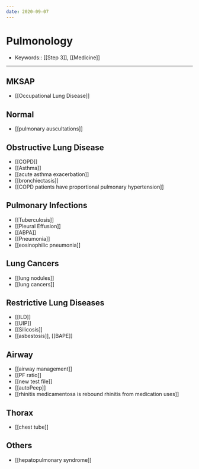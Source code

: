 ```yaml
---
date: 2020-09-07
---
```


# Pulmonology

- Keywords:: [[Step 3]], [[Medicine]]
---

## MKSAP

- [[Occupational Lung Disease]]

## Normal

- [[pulmonary auscultations]]

## Obstructive Lung Disease

- [[COPD]]
- [[Asthma]]
- [[acute asthma exacerbation]]
- [[bronchiectasis]]
- [[COPD patients have proportional pulmonary hypertension]]

## Pulmonary Infections

- [[Tuberculosis]]
- [[Pleural Effusion]]
- [[ABPA]]
- [[Pneumonia]]
- [[eosinophilic pneumonia]]

## Lung Cancers

- [[lung nodules]]
- [[lung cancers]]

## Restrictive Lung Diseases

- [[ILD]]
- [[UIP]]
- [[Silicosis]]
- [[asbestosis]], [[BAPE]]

## Airway

- [[airway management]]
- [[PF ratio]]
- [[new test file]]
- [[autoPeep]]
- [[rhinitis medicamentosa is rebound rhinitis from medication uses]]

## Thorax

- [[chest tube]]

## Others

- [[hepatopulmonary syndrome]]
